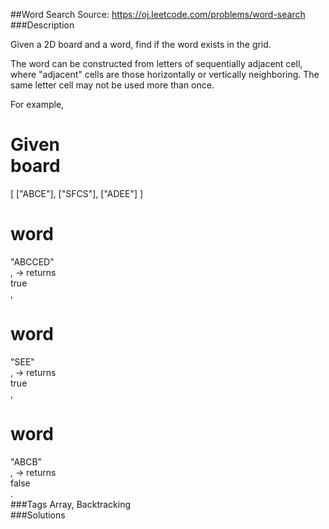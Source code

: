 ##Word Search
Source: https://oj.leetcode.com/problems/word-search  
###Description

                

Given a 2D board and a word, find if the word exists in the grid.
  

  

The word can be constructed from letters of sequentially adjacent cell, where "adjacent" cells are those horizontally or vertically neighboring. The same letter cell may not be used more than once.
  


  

For example,  

Given   
board  
 = 
  

[
  ["ABCE"],
  ["SFCS"],
  ["ADEE"]
]
  


  
word  
 =   
"ABCCED"  
, -> returns   
true  
,  

  
word  
 =   
"SEE"  
, -> returns   
true  
,  

  
word  
 =   
"ABCB"  
, -> returns   
false  
.  
###Tags
Array, Backtracking  
###Solutions